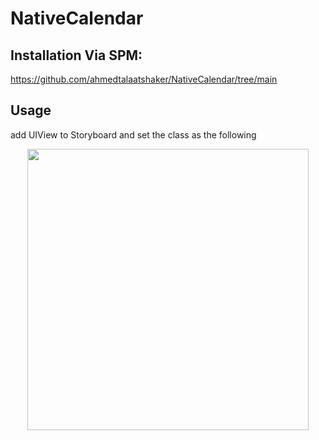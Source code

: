 # NativeCalendar

## Installation Via SPM:
https://github.com/ahmedtalaatshaker/NativeCalendar/tree/main

## Usage
add UIView to Storyboard and set the class as the following
<p align="center">
      <img src="https://drive.google.com/drive/folders/1ujj26b6EeA-EiUXr7vHGSh_pgGO2i8Gt" height="450">
</p>
